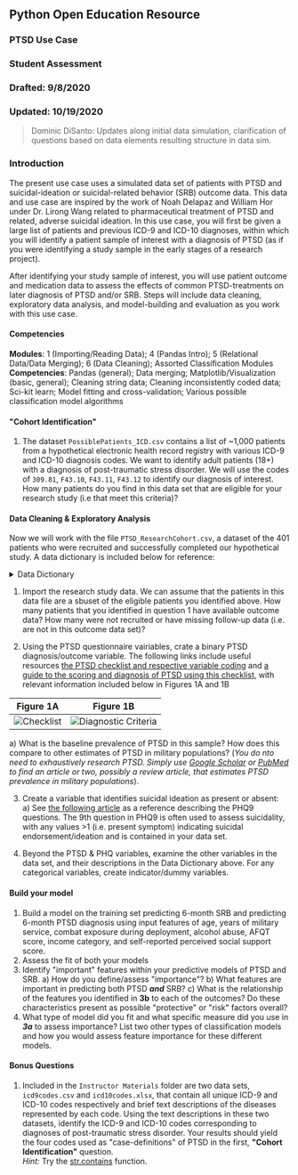 ## Python Open Education Resource
### PTSD Use Case
### Student Assessment
### Drafted: 9/8/2020
### Updated: 10/19/2020
>	Dominic DiSanto: Updates along initial data simulation, clarification of questions based on data elements resulting structure in data sim.

### Introduction

The present use case uses a simulated data set of patients with PTSD and suicidal-ideation or suicidal-related behavior (SRB) outcome data. This data and use case are inspired by the work of Noah Delapaz and William Hor under Dr. Lirong Wang related to pharmaceutical treatment of PTSD and related, adverse suicidal ideation. In this use case, you will first be given a large list of patients and previous ICD-9 and ICD-10 diagnoses, within which you will identify a patient sample of interest with a diagnosis of PTSD (as if you were identifying a study sample in the early stages of a research project).   
  
After identifying your study sample of interest, you will use patient outcome and medication data to assess the effects of common PTSD-treatments on later diagnosis of PTSD and/or SRB. Steps will include data cleaning, exploratory data analysis, and model-building and evaluation as you work with this use case.


#### Competencies  
**Modules**: 1 (Importing/Reading Data); 4 (Pandas Intro); 5 (Relational Data/Data Merging); 6 (Data Cleaning); Assorted Classification Modules   
**Competencies**: Pandas (general); Data merging; Matplotlib/Visualization (basic, general); Cleaning string data; Cleaning inconsistently coded data; Sci-kit learn; Model fitting and cross-validation; Various possible classification model algorithms

#### "Cohort Identification"

1) The dataset `PossiblePatients_ICD.csv` contains a list of ~1,000 patients from a hypothetical electronic health record registry with various ICD-9 and ICD-10 diagnosis codes. We want to identify adult patients (18+) with a diagnosis of post-traumatic stress disorder. We will use the codes of `309.81`, `F43.10`, `F43.11`, `F43.12` to identify our diagnosis of interest. How many patients do you find in this data set that are eligible for your research study (i.e that meet this criteria)?


#### Data Cleaning & Exploratory Analysis

Now we will work with the file `PTSD_ResearchCohort.csv`, a dataset of the 401 patients who were recruited and successfully completed our hypothetical study. A data dictionary is included below for reference:

<details>
  <summary> Data Dictionary </summary>  
  
|*Variable*|*Description*|
|---|---|
|`PTSD_Q1`-`PTSD_Q20`|PTSD Questionnaire variables (see images below) describing presence of symptoms 6-months after study enrollment|
|`PHQ_Q9`|Patient Health Questionnaire (or PHQ-9) question 9, which assessed presence of suicidality or ideation of suicide, also at 6-months after study enrollment|
|`Age`|"Continuous" (integer) age variable|
|`TimeFirstDiagnosis_Months`| Integer value, measured in months|
|`AlcAbuse`|Binary variable, where 1 represents present alcohol abuse and 0 no alcohol abuse over the previous 6 months|
|`BeckAnxiety_BL`|Continuous measure ranging from 0-63, where higher values indicate greater presence and severity of anxiety symptoms|
|`IncomeCat`|Nominal categorical varible describing income category relative to the federal poverty line (described in the variable's categories)|
|`SocialSupport`|Self-reported ["social support"](https://www.tnaap.org/documents/mspss-multidimensional-scale-of-perceived-social.pdf), with values ranging from 0 to 84, where higher values indicate higher self-reported social support |
|`PTSD_Ppx`|Name of medication prescribed|
</details>

1) Import the research study data. We can assume that the patients in this data file are a sbuset of the eligible patients you identified above. How many patients that you identified in question 1 have available outcome data? How many were not recruited or have missing follow-up data (i.e. are not in this outcome data set)?


2) Using the PTSD questionnaire vairiables, crate a binary PTSD diagnosis/outcome variable. The following links include useful resources [the PTSD checklist and respective variable coding](https://www.ptsd.va.gov/professional/assessment/documents/PCL5_Standard_form.PDF) and [a guide to the scoring and diagnosis of PTSD using this checklist](https://www.ptsd.va.gov/professional/assessment/adult-sr/ptsd-checklist.asp#obtain), with relevant information included below in Figures 1A and 1B     
  
|Figure 1A|Figure 1B|
|---------|---------|
| ![Checklist](https://github.com/domdisanto/Python_OER/blob/master/Use%20Cases/PTSD%20%26%20SRB%20Use%20Case/Instructor%20Materials/Fig/PTSD_Checklist_vars.JPG)| ![Diagnostic Criteria](https://github.com/domdisanto/Python_OER/blob/master/Use%20Cases/PTSD%20%26%20SRB%20Use%20Case/Instructor%20Materials/Fig/PTSD_Diagnosis_Criteria.png) |  
  
a) What is the baseline prevalence of PTSD in this sample? How does this compare to other estimates of PTSD in military populations? (*You do nto need to exhaustively research PTSD. Simply use [Google Scholar](http://scholar.google.com/) or [PubMed](https://www.ncbi.nlm.nih.gov/pubmed) to find an article or two, possibly a review article, that estimates PTSD prevalence in military populations*).   

3) Create a variable that identifies suicidal ideation as present or absent:      
     a) See [the following article](https://www.ncbi.nlm.nih.gov/pmc/articles/PMC1495268/#app1) as a reference describing the PHQ9 questions. The 9th question in PHQ9 is often used to assess suicidality, with any values >1 (i.e. present symptom) indicating suicidal endorsement/ideation and is contained in your data set. 

4) Beyond the PTSD & PHQ variables, examine the other variables in the data set, and their descriptions in the Data Dictionary above. For any categorical variables, create indicator/dummy variables.

#### Build your model
1) Build a model on the training set predicting 6-month SRB and predicting 6-month PTSD diagnosis using input features of age, years of military service, combat exposure during deployment, alcohol abuse, AFQT score, income category, and self-reported perceived social support score.
2) Assess the fit of both your models  
3) Identify "important" features within your predictive models of PTSD and SRB. 
     a) How do you define/assess "importance"?
     b) What features are important in predicting both PTSD ***and*** SRB? 
     c) What is the relationship of the features you identified in **3b** to each of the outcomes? Do these characteristics present as possible "protective" or "risk" factors overall? 
4) What type of model did you fit and what specific measure did you use in ***3a*** to assess importance? List two other types of classification models and how you would assess feature importance for these different models. 


#### Bonus Questions

1) Included in the `Instructor Materials` folder are two data sets, `icd9codes.csv` and `icd10codes.xlsx`, that contain all unique ICD-9 and ICD-10 codes respectively and brief text descriptions of the diseases represented by each code. Using the text descriptions in these two datasets, identify the ICD-9 and ICD-10 codes corresponding to diagnoses of post-traumatic stress disorder. Your results should yield the four codes used as "case-definitions" of PTSD in the first, **"Cohort Identification"** question.  
     *Hint:* Try the [str.contains](https://pandas.pydata.org/pandas-docs/stable/reference/api/pandas.Series.str.contains.html) function.
